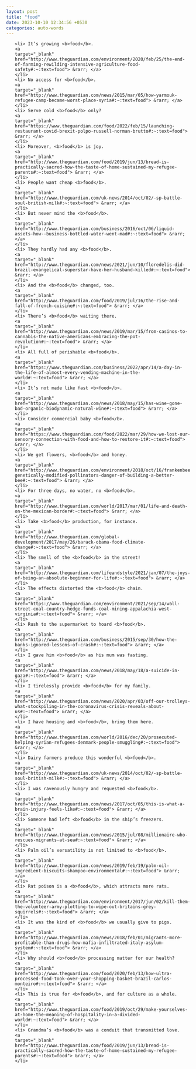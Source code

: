 ```yaml
---
layout: post
title: "food"
date: 2023-10-10 12:34:56 +0530
categories: auto-words
---
```

<ol>

    <li> It’s growing <b>food</b>.
    <a 
    target="_blank" 
    href="http://www.theguardian.com/environment/2020/feb/25/the-end-of-farming-rewilding-intensive-agriculture-food-safety#:~:text=food"> &rarr; </a>
    </li>
    <li> No access for <b>food</b>.
    <a 
    target="_blank" 
    href="http://www.theguardian.com/news/2015/mar/05/how-yarmouk-refugee-camp-became-worst-place-syria#:~:text=food"> &rarr; </a>
    </li>
    <li> Serve cold <b>food</b> only?
    <a 
    target="_blank" 
    href="https://www.theguardian.com/food/2022/feb/15/launching-restaurant-covid-brexit-polpo-russell-norman-brutto#:~:text=food"> &rarr; </a>
    </li>
    <li> Moreover, <b>food</b> is joy.
    <a 
    target="_blank" 
    href="http://www.theguardian.com/food/2019/jun/13/bread-is-practically-sacred-how-the-taste-of-home-sustained-my-refugee-parents#:~:text=food"> &rarr; </a>
    </li>
    <li> People want cheap <b>food</b>.
    <a 
    target="_blank" 
    href="http://www.theguardian.com/uk-news/2014/oct/02/-sp-battle-soul-british-milk#:~:text=food"> &rarr; </a>
    </li>
    <li> But never mind the <b>food</b>.
    <a 
    target="_blank" 
    href="http://www.theguardian.com/business/2016/oct/06/liquid-assets-how--business-bottled-water-went-mad#:~:text=food"> &rarr; </a>
    </li>
    <li> They hardly had any <b>food</b>.
    <a 
    target="_blank" 
    href="http://www.theguardian.com/news/2021/jun/10/floredelis-did-brazil-evangelical-superstar-have-her-husband-killed#:~:text=food"> &rarr; </a>
    </li>
    <li> And the <b>food</b> changed, too.
    <a 
    target="_blank" 
    href="http://www.theguardian.com/food/2019/jul/16/the-rise-and-fall-of-french-cuisine#:~:text=food"> &rarr; </a>
    </li>
    <li> There’s <b>food</b> waiting there.
    <a 
    target="_blank" 
    href="http://www.theguardian.com/news/2019/mar/15/from-casinos-to-cannabis-the-native-americans-embracing-the-pot-revolution#:~:text=food"> &rarr; </a>
    </li>
    <li> All full of perishable <b>food</b>.
    <a 
    target="_blank" 
    href="https://www.theguardian.com/business/2022/apr/14/a-day-in-the-life-of-almost-every-vending-machine-in-the-world#:~:text=food"> &rarr; </a>
    </li>
    <li> It’s not made like fast <b>food</b>.
    <a 
    target="_blank" 
    href="http://www.theguardian.com/news/2018/may/15/has-wine-gone-bad-organic-biodynamic-natural-wine#:~:text=food"> &rarr; </a>
    </li>
    <li> Consider commercial baby <b>food</b>.
    <a 
    target="_blank" 
    href="https://www.theguardian.com/food/2022/mar/29/how-we-lost-our-sensory-connection-with-food-and-how-to-restore-it#:~:text=food"> &rarr; </a>
    </li>
    <li> We get flowers, <b>food</b> and honey.
    <a 
    target="_blank" 
    href="http://www.theguardian.com/environment/2018/oct/16/frankenbees-genetically-modified-pollinators-danger-of-building-a-better-bee#:~:text=food"> &rarr; </a>
    </li>
    <li> For three days, no water, no <b>food</b>.
    <a 
    target="_blank" 
    href="http://www.theguardian.com/world/2017/mar/01/life-and-death-on-the-mexican-border#:~:text=food"> &rarr; </a>
    </li>
    <li> Take <b>food</b> production, for instance.
    <a 
    target="_blank" 
    href="http://www.theguardian.com/global-development/2017/may/26/barack-obama-food-climate-change#:~:text=food"> &rarr; </a>
    </li>
    <li> The smell of the <b>food</b> in the street!
    <a 
    target="_blank" 
    href="http://www.theguardian.com/lifeandstyle/2021/jan/07/the-joys-of-being-an-absolute-beginner-for-life#:~:text=food"> &rarr; </a>
    </li>
    <li> The effects distorted the <b>food</b> chain.
    <a 
    target="_blank" 
    href="https://www.theguardian.com/environment/2021/sep/14/wall-street-coal-country-hedge-funds-coal-mining-appalachia-west-virginia#:~:text=food"> &rarr; </a>
    </li>
    <li> Rush to the supermarket to hoard <b>food</b>.
    <a 
    target="_blank" 
    href="http://www.theguardian.com/business/2015/sep/30/how-the-banks-ignored-lessons-of-crash#:~:text=food"> &rarr; </a>
    </li>
    <li> I gave him <b>food</b> as his mum was fasting.
    <a 
    target="_blank" 
    href="http://www.theguardian.com/news/2018/may/18/a-suicide-in-gaza#:~:text=food"> &rarr; </a>
    </li>
    <li> I tirelessly provide <b>food</b> for my family.
    <a 
    target="_blank" 
    href="http://www.theguardian.com/news/2020/apr/03/off-our-trolleys-what-stockpiling-in-the-coronavirus-crisis-reveals-about-us#:~:text=food"> &rarr; </a>
    </li>
    <li> I have housing and <b>food</b>, bring them here.
    <a 
    target="_blank" 
    href="http://www.theguardian.com/world/2016/dec/20/prosecuted-helping-syrian-refugees-denmark-people-smuggling#:~:text=food"> &rarr; </a>
    </li>
    <li> Dairy farmers produce this wonderful <b>food</b>.
    <a 
    target="_blank" 
    href="http://www.theguardian.com/uk-news/2014/oct/02/-sp-battle-soul-british-milk#:~:text=food"> &rarr; </a>
    </li>
    <li> I was ravenously hungry and requested <b>food</b>.
    <a 
    target="_blank" 
    href="http://www.theguardian.com/news/2017/oct/05/this-is-what-a-brain-injury-feels-like#:~:text=food"> &rarr; </a>
    </li>
    <li> Someone had left <b>food</b> in the ship’s freezers.
    <a 
    target="_blank" 
    href="http://www.theguardian.com/news/2015/jul/08/millionaire-who-rescues-migrants-at-sea#:~:text=food"> &rarr; </a>
    </li>
    <li> Palm oil’s versatility is not limited to <b>food</b>.
    <a 
    target="_blank" 
    href="http://www.theguardian.com/news/2019/feb/19/palm-oil-ingredient-biscuits-shampoo-environmental#:~:text=food"> &rarr; </a>
    </li>
    <li> Rat poison is a <b>food</b>, which attracts more rats.
    <a 
    target="_blank" 
    href="http://www.theguardian.com/environment/2017/jun/02/kill-them-the-volunteer-army-plotting-to-wipe-out-britains-grey-squirrels#:~:text=food"> &rarr; </a>
    </li>
    <li> It was the kind of <b>food</b> we usually give to pigs.
    <a 
    target="_blank" 
    href="http://www.theguardian.com/news/2018/feb/01/migrants-more-profitable-than-drugs-how-mafia-infiltrated-italy-asylum-system#:~:text=food"> &rarr; </a>
    </li>
    <li> Why should <b>food</b> processing matter for our health?
    <a 
    target="_blank" 
    href="http://www.theguardian.com/food/2020/feb/13/how-ultra-processed-food-took-over-your-shopping-basket-brazil-carlos-monteiro#:~:text=food"> &rarr; </a>
    </li>
    <li> This is true for <b>food</b>, and for culture as a whole.
    <a 
    target="_blank" 
    href="http://www.theguardian.com/food/2019/oct/29/make-yourselves-at-home-the-meaning-of-hospitality-in-a-divided-world#:~:text=food"> &rarr; </a>
    </li>
    <li> Grandma’s <b>food</b> was a conduit that transmitted love.
    <a 
    target="_blank" 
    href="http://www.theguardian.com/food/2019/jun/13/bread-is-practically-sacred-how-the-taste-of-home-sustained-my-refugee-parents#:~:text=food"> &rarr; </a>
    </li>